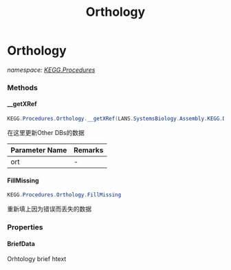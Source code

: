﻿---
title: Orthology
---

# Orthology
_namespace: [KEGG.Procedures](N-KEGG.Procedures.html)_





### Methods

#### __getXRef
```csharp
KEGG.Procedures.Orthology.__getXRef(LANS.SystemsBiology.Assembly.KEGG.DBGET.bGetObject.SSDB.Orthology)
```
在这里更新Other DBs的数据

|Parameter Name|Remarks|
|--------------|-------|
|ort|-|


#### FillMissing
```csharp
KEGG.Procedures.Orthology.FillMissing
```
重新填上因为错误而丢失的数据


### Properties

#### BriefData
Orhtology brief htext
